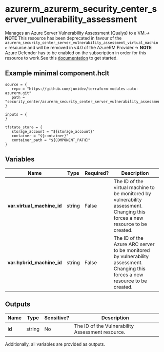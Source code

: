 # azurerm_azurerm_security_center_server_vulnerability_assessment

Manages an Azure Server Vulnerability Assessment (Qualys) to a VM.-> **NOTE** This resource has been deprecated in favour of the `azurerm_security_center_server_vulnerability_assessment_virtual_machine` resource and will be removed in v4.0 of the AzureRM Provider.-> **NOTE** Azure Defender has to be enabled on the subscription in order for this resource to work.See this [documentation](https://docs.microsoft.com/azure/security-center/security-center-get-started) to get started.

## Example minimal component.hclt

```hcl
source = {
   repo = "https://github.com/jumidev/terraform-modules-auto-azurerm.git" 
   path = "security_center/azurerm_security_center_server_vulnerability_assessment" 
}

inputs = {
}

tfstate_store = {
   storage_account = "${storage_account}" 
   container = "${container}" 
   container_path = "${COMPONENT_PATH}" 
}

```

## Variables

| Name | Type | Required? |  Description |
| ---- | ---- | --------- |  ----------- |
| **var.virtual_machine_id** | string | False | The ID of the virtual machine to be monitored by vulnerability assessment. Changing this forces a new resource to be created. | 
| **var.hybrid_machine_id** | string | False | The ID of the Azure ARC server to be monitored by vulnerability assessment. Changing this forces a new resource to be created. | 



## Outputs

| Name | Type | Sensitive? | Description |
| ---- | ---- | --------- | --------- |
| **id** | string | No  | The ID of the Vulnerability Assessment resource. | 

Additionally, all variables are provided as outputs.
